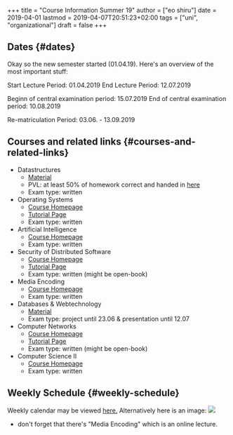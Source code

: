 +++
title = "Course Information Summer 19"
author = ["eo shiru"]
date = 2019-04-01
lastmod = 2019-04-07T20:51:23+02:00
tags = ["uni", "organizational"]
draft = false
+++

## Dates {#dates}

Okay so the new semester started (01.04.19). Here's an overview of the most important stuff:

Start Lecture Period: 01.04.2019
End Lecture Period: 12.07.2019

Beginn of central examination period: 15.07.2019
End of central examination period: 10.08.2019

Re-matriculation Period: 03.06. - 13.09.2019


## Courses and related links {#courses-and-related-links}

-   Datastructures
    -   [Material](https://www.tu-chemnitz.de/informatik/DVS/lehre/DS/)
    -   PVL: at least 50% of homework correct and handed in [here](https://bildungsportal.sachsen.de/opal/auth/RepositoryEntry/20079083525/CourseNode/99472489676373)
    -   Exam type: written
-   Operating Systems
    -   [Course Homepage](https://osg.informatik.tu-chemnitz.de/lehre/os/index.php)
    -   [Tutorial Page](https://osg.informatik.tu-chemnitz.de/lehre/os/index.php#tutorial)
    -   Exam type: written
-   Artificial Intelligence
    -   [Course Homepage](https://www.tu-chemnitz.de/informatik/KI/edu/ki/)
    -   Exam type: written
-   Security of Distributed Software
    -   [Course Homepage](https://vsr.informatik.tu-chemnitz.de/edu/2019/svs/)
    -   [Tutorial Page](https://bildungsportal.sachsen.de/opal/auth/RepositoryEntry/19946340368/CourseNode/86516925533323)
    -   Exam type: written (might be open-book)
-   Media Encoding
    -   [Course Homepage](https://bildungsportal.sachsen.de/opal/auth/RepositoryEntry/3190226946?4)
    -   Exam type: written
-   Databases & Webtechnology
    -   [Material](https://www.tu-chemnitz.de/informatik/DVS/lehre/DBW/)
    -   Exam type: project until 23.06 & presentation until 12.07
-   Computer Networks
    -   [Course Homepage](https://vsr.informatik.tu-chemnitz.de/edu/2019/rn/)
    -   [Tutorial Page](https://bildungsportal.sachsen.de/opal/auth/RepositoryEntry/19957678087/CourseNode/86516925533323?5)
    -   Exam type: written (might be open-book)
-   Computer Science II
    -   [Course Homepage](https://www.tu-chemnitz.de/informatik/friz/Grundl-Inf/)
    -   Exam type: written


## Weekly Schedule {#weekly-schedule}

Weekly calendar may be viewed [here.](https://www.tu-chemnitz.de/verwaltung/vlvz/meinplan/view/calendar)
Alternatively here is an image:
![](/knowledge-database/images/week-schedule-ss19.png)

-   don't forget that there's "Media Encoding" which is an online lecture.
